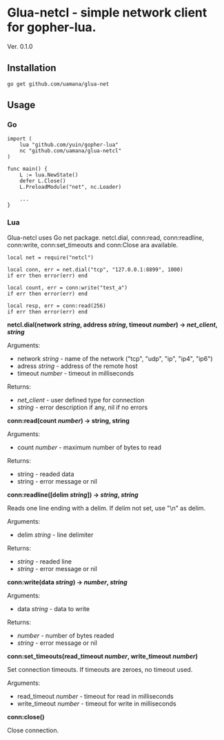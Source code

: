 # Glua-netcl - simple network client for gopher-lua.

Ver. 0.1.0

## Installation
    go get github.com/uamana/glua-net

## Usage
### Go
    import (
        lua "github.com/yuin/gopher-lua"
        nc "github.com/uamana/glua-netcl"
    )

    func main() {
        L := lua.NewState()
        defer L.Close()
        L.PreloadModule("net", nc.Loader)

        ...
    }

### Lua
Glua-netcl uses Go net package. netcl.dial, conn:read, conn:readline, conn:write, conn:set_timeouts and conn:Close ara available.

    local net = require("netcl")

    local conn, err = net.dial("tcp", "127.0.0.1:8899", 1000)
    if err then error(err) end

    local count, err = conn:write("test_a")
    if err then error(err) end

    local resp, err = conn:read(256)
    if err then error(err) end

**netcl.dial(network *string*, address *string*, timeout *number*) -> *net_client*, *string***

  Arguments:
  - network *string* - name of the network ("tcp", "udp", "ip", "ip4", "ip6")
  - adress *string* - address of the remote host
  - timeout *number* - timeout in milliseconds

  Returns:
  - *net_client* - user defined type for connection
  - *string* - error description if any, nil if no errors

**conn:read(count *number*) -> string, string**

  Arguments:
  - count *number* - maximum number of bytes to read

  Returns:
  - string - readed data
  - string - error message or nil

**conn:readline([delim *string*]) -> *string*, *string***

Reads one line ending with a delim. If delim not set, use "\n" as delim.

  Arguments:
  - delim *string* - line delimiter

  Returns:
  - *string* - readed line
  - *string* - error message or nil

**conn:write(data *string*) -> *number*, *string***

  Arguments:
  - data *string* - data to write

  Returns:
  - *number* - number of bytes readed
  - *string* - error message or nil

**conn:set_timeouts(read_timeout *number*, write_timeout *number*)**

Set connection timeouts. If timeouts are zeroes, no timeout used.

  Arguments:
  - read_timeout *number* - timeout for read in milliseconds
  - write_timeout *number* - timeout for write in milliseconds

**conn:close()**

Close connection.